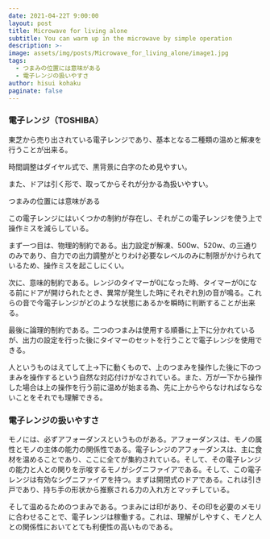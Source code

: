 ```yaml
---
date: 2021-04-22T 9:00:00
layout: post
title: Microwave for living alone
subtitle: You can warm up in the microwave by simple operation
description: >-
image: assets/img/posts/Microwave_for_living_alone/image1.jpg
tags: 
  - つまみの位置には意味がある
  - 電子レンジの扱いやすさ
author: hisui kohaku
paginate: false
---
```


### 電子レンジ（TOSHIBA）
東芝から売り出されている電子レンジであり、基本となる二種類の温めと解凍を行うことが出来る。

時間調整はダイヤル式で、黒背景に白字のため見やすい。

また、ドアは引く形で、取ってからそれが分かる為扱いやすい。

つまみの位置には意味がある

この電子レンジにはいくつかの制約が存在し、それがこの電子レンジを使う上で操作ミスを減らしている。

まず一つ目は、物理的制約である。出力設定が解凍、500w、520w、の三通りのみであり、自力での出力調整がとりわけ必要なレベルのみに制限がかけられているため、操作ミスを起こしにくい。

次に、意味的制約である。レンジのタイマーが0になった時、タイマーが0になる前にドアが開けられたとき、異常が発生した時にそれぞれ別の音が鳴る。これらの音で今電子レンジがどのような状態にあるかを瞬時に判断することが出来る。

最後に論理的制約である。二つのつまみは使用する順番に上下に分かれているが、出力の設定を行った後にタイマーのセットを行うことで電子レンジを使用できる。

人というものはえてして上→下に動くもので、上のつまみを操作した後に下のつまみを操作するという自然な対応付けがなされている。また、万が一下から操作した場合は上の操作を行う前に温めが始まる為、先に上からやらなければならないことをそれでも理解できる。

### 電子レンジの扱いやすさ
モノには、必ずアフォーダンスというものがある。アフォーダンスは、モノの属性とモノの主体の能力の関係性である。電子レンジのアフォーダンスは、主に食材を温めることであり、ここに全てが集約されている。そして、その電子レンジの能力と人との関りを示唆するモノがシグニファイアである。そして、この電子レンジは有効なシグニファイアを持つ。まずは開閉式のドアである。これは引き戸であり、持ち手の形状から推察される力の入れ方とマッチしている。

そして温めるためのつまみである。つまみには印があり、その印を必要のメモリに合わせることで、電子レンジは稼働する。これは、理解がしやすく、モノと人との関係性においてとても利便性の高いものである。
